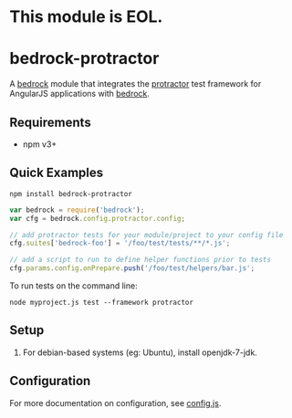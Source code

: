 # This module is EOL.

# bedrock-protractor

A [bedrock][] module that integrates the [protractor][] test framework for
AngularJS applications with [bedrock][].

## Requirements

- npm v3+

## Quick Examples

```
npm install bedrock-protractor
```

```js
var bedrock = require('bedrock');
var cfg = bedrock.config.protractor.config;

// add protractor tests for your module/project to your config file
cfg.suites['bedrock-foo'] = '/foo/test/tests/**/*.js';

// add a script to run to define helper functions prior to tests
cfg.params.config.onPrepare.push('/foo/test/helpers/bar.js';
```

To run tests on the command line:

```
node myproject.js test --framework protractor
```

## Setup

1. For debian-based systems (eg: Ubuntu), install openjdk-7-jdk.

## Configuration

For more documentation on configuration, see [config.js](./lib/config.js).


[bedrock]: https://github.com/digitalbazaar/bedrock
[protractor]: https://github.com/angular/protractor
